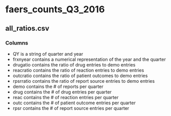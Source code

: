 # faers_counts_Q3_2016

## all_ratios.csv

### Columns
* QY is a string of quarter and year
* frxnyear contains a numerical representation of the year and the quarter
* drugatio contains the ratio of drug entries to demo entries
* reacratio contains the ratio of reaction entries to demo entries
* outcratio contains the ratio of patient outcomes to demo entries
* rpsrratio contains the ratio of report source entries to demo entries
* demo contains the # of reports per quarter
* drug contains the # of drug entries per quarter
* reac contains the # of reaction entries per quarter
* outc contains the # of patient outcome entries per quarter
* rpsr contains the # of report source entries per quarter
